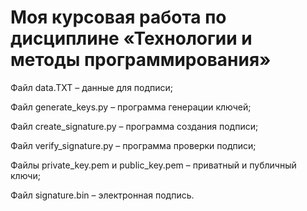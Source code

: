# Моя курсовая работа по дисциплине «Технологии и методы программирования»
Файл data.TXT – данные для подписи;

Файл generate_keys.py – программа генерации ключей;

Файл create_signature.py – программа создания подписи;

Файл verify_signature.py – программа проверки подписи;

Файлы private_key.pem и public_key.pem – приватный и публичный ключи;

Файл signature.bin – электронная подпись.
